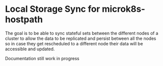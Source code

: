 # Local Storage Sync for microk8s-hostpath 

The goal is to be able to sync stateful sets between the different nodes of a cluster to allow the data to be replicated and persist between all the nodes so in case they get rescheduled to a different node their data will be accessible and updated.

Documentation still work in progress
